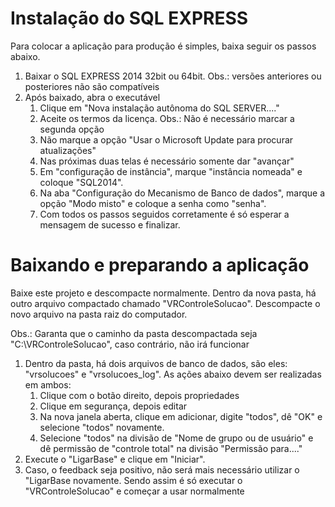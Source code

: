 # Instalação do SQL EXPRESS

Para colocar a aplicação para produção é simples, baixa seguir os passos abaixo.

1) Baixar o SQL EXPRESS 2014 32bit ou 64bit. Obs.: versões anteriores ou posteriores não são compatíveis
2) Após baixado, abra o executável
	1) Clique em "Nova instalação autônoma do SQL SERVER...."
	2) Aceite os termos da licença. Obs.: Não é necessário marcar a segunda opção
	3) Não marque a opção "Usar o Microsoft Update para procurar atualizações"
	4) Nas próximas duas telas é necessário somente dar "avançar"
	5) Em "configuração de instância", marque "instância nomeada" e coloque "SQL2014".
	6) Na aba "Configuração do Mecanismo de Banco de dados", marque a opção "Modo misto" e coloque a senha como "senha".
	7) Com todos os passos seguidos corretamente é só esperar a mensagem de sucesso e finalizar.

# Baixando e preparando a aplicação

Baixe este projeto e descompacte normalmente. Dentro da nova pasta, há outro arquivo compactado chamado "VRControleSolucao". Descompacte o novo arquivo na pasta raiz do computador.

Obs.: Garanta que o caminho da pasta descompactada seja "C:\VRControleSolucao", caso contrário, não irá funcionar
1) Dentro da pasta, há dois arquivos de banco de dados, são eles: "vrsolucoes" e "vrsolucoes_log". As ações abaixo devem ser realizadas em ambos:
	1) Clique com o botão direito, depois propriedades
	2) Clique em segurança, depois editar
	3) Na nova janela aberta, clique em adicionar, digite "todos", dê "OK" e selecione "todos" novamente. 
	4) Selecione "todos" na divisão de "Nome de grupo ou de usuário" e dê permissão de "controle total" na divisão "Permissão para...."
2) Execute o "LigarBase" e clique em "Iniciar".
3) Caso, o feedback seja positivo, não será mais necessário utilizar o "LigarBase novamente. Sendo assim é só executar o "VRControleSolucao" e começar a usar normalmente



